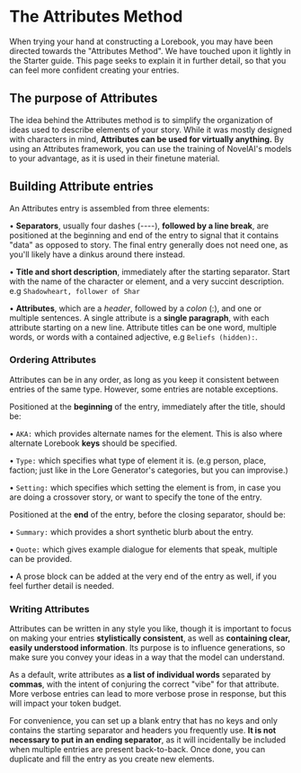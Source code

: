 # The Attributes Method

When trying your hand at constructing a Lorebook, you may have been directed towards the "Attributes Method". We have touched upon it lightly in the Starter guide. This page seeks to explain it in further detail, so that you can feel more confident creating your entries.

## The purpose of Attributes

The idea behind the Attributes method is to simplify the organization of ideas used to describe elements of your story. While it was mostly designed with characters in mind, **Attributes can be used for virtually anything.** By using an Attributes framework, you can use the training of NovelAI's models to your advantage, as it is used in their finetune material.

## Building Attribute entries

An Attributes entry is assembled from three elements:

• **Separators**, usually four dashes (----), **followed by a line break**, are positioned at the beginning and end of the entry to signal that it contains "data" as opposed to story. The final entry generally does not need one, as you'll likely have a dinkus around there instead.

• **Title and short description**, immediately after the starting separator. Start with the name of the character or element, and a very succint description. e.g `Shadowheart, follower of Shar`

• **Attributes**, which are a *header*, followed by a *colon* (:), and one or multiple sentences. A single attribute is a **single paragraph**, with each attribute starting on a new line. Attribute titles can be one word, multiple words, or words with a contained adjective, e.g `Beliefs (hidden):`.

### Ordering Attributes

Attributes can be in any order, as long as you keep it consistent between entries of the same type. However, some entries are notable exceptions.

Positioned at the **beginning** of the entry, immediately after the title, should be:

• `AKA:` which provides alternate names for the element. This is also where alternate Lorebook **keys** should be specified.

• `Type:` which specifies what type of element it is. (e.g person, place, faction; just like in the Lore Generator's categories, but you can improvise.)

• `Setting:` which specifies which setting the element is from, in case you are doing a crossover story, or want to specify the tone of the entry.

Positioned at the **end** of the entry, before the closing separator, should be:

• `Summary:` which provides a short synthetic blurb about the entry.

• `Quote:` which gives example dialogue for elements that speak, multiple can be provided.

• A prose block can be added at the very end of the entry as well, if you feel further detail is needed.

### Writing Attributes

Attributes can be written in any style you like, though it is important to focus on making your entries **stylistically consistent**, as well as **containing clear, easily understood information**. Its purpose is to influence generations, so make sure you convey your ideas in a way that the model can understand.

As a default, write attributes as **a list of individual words** separated by **commas**, with the intent of conjuring the correct "vibe" for that attribute. More verbose entries can lead to more verbose prose in response, but this will impact your token budget.

For convenience, you can set up a blank entry that has no keys and only contains the starting separator and headers you frequently use. **It is not necessary to put in an ending separator**, as it will incidentally be included when multiple entries are present back-to-back. Once done, you can duplicate and fill the entry as you create new elements.
